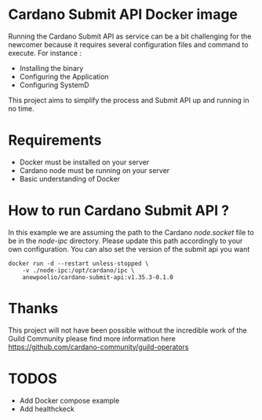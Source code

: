 # Cardano Submit API Docker image

Running the Cardano Submit API as service can be a bit challenging for the newcomer because it requires several configuration files and command to execute. For instance :

- Installing the binary
- Configuring the Application
- Configuring SystemD

This project aims to simplify the process and Submit API up and running in no time.

# Requirements

- Docker must be installed on your server
- Cardano node must be running on your server
- Basic understanding of Docker


# How to run Cardano Submit API ?

In this example we are assuming the path to the Cardano _node.socket_ file to be in the _node-ipc_ directory.
Please update this path accordingly to your own configuration.
You can also set the version of the submit api you want

``` shell
docker run -d --restart unless-stopped \
    -v ./node-ipc:/opt/cardano/ipc \
    anewpoolio/cardano-submit-api:v1.35.3-0.1.0
```

# Thanks

This project will not have been possible without the incredible work of the Guild Community please find more information here https://github.com/cardano-community/guild-operators

# TODOS

- Add Docker compose example
- Add healthckeck
